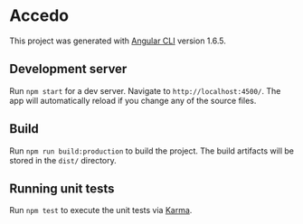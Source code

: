 # Accedo

This project was generated with [Angular CLI](https://github.com/angular/angular-cli) version 1.6.5.

## Development server

Run `npm start` for a dev server. Navigate to `http://localhost:4500/`. The app will automatically reload if you change any of the source files.


## Build

Run `npm run build:production` to build the project. The build artifacts will be stored in the `dist/` directory. 

## Running unit tests

Run `npm test` to execute the unit tests via [Karma](https://karma-runner.github.io).


